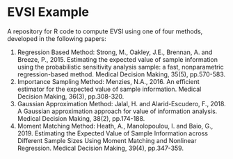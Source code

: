 # EVSI Example
A repository for R code to compute EVSI using one of four methods, developed in the following papers:
1) Regression Based Method: Strong, M., Oakley, J.E., Brennan, A. and Breeze, P., 2015. Estimating the expected value of sample information using the probabilistic sensitivity analysis sample: a fast, nonparametric regression-based method. Medical Decision Making, 35(5), pp.570-583.
2) Importance Sampling Method: Menzies, N.A., 2016. An efficient estimator for the expected value of sample information. Medical Decision Making, 36(3), pp.308-320.
3) Gaussian Approximation Method: Jalal, H. and Alarid-Escudero, F., 2018. A Gaussian approximation approach for value of information analysis. Medical Decision Making, 38(2), pp.174-188.
4) Moment Matching Method: Heath, A., Manolopoulou, I. and Baio, G., 2019. Estimating the Expected Value of Sample Information across Different Sample Sizes Using Moment Matching and Nonlinear Regression. Medical Decision Making, 39(4), pp.347-359.
